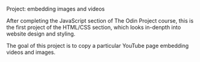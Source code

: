 Project: embedding images and videos

After completing the JavaScript section of The Odin Project course, this is the first project of the HTML/CSS section, which looks in-denpth into website design and styling.

The goal of this project is to copy a particular YouTube page embedding videos and images.

